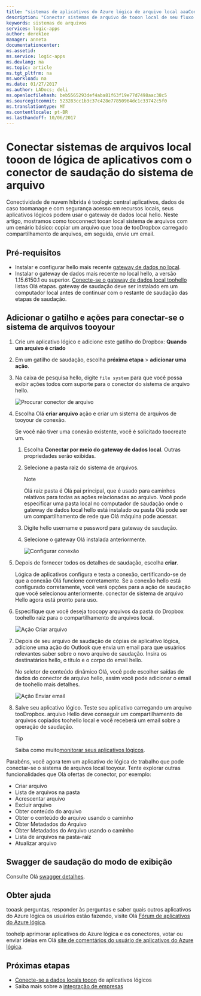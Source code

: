 ```yaml
---
title: "sistemas de aplicativos do Azure lógica de arquivo local aaaConnect tooon | Microsoft Docs"
description: "Conectar sistemas de arquivo de tooon local de seu fluxo de trabalho de aplicativo lógica por meio do gateway de dados local hello e conector de sistema de arquivos"
keywords: sistemas de arquivos
services: logic-apps
author: derek1ee
manager: anneta
documentationcenter: 
ms.assetid: 
ms.service: logic-apps
ms.devlang: na
ms.topic: article
ms.tgt_pltfrm: na
ms.workload: na
ms.date: 01/27/2017
ms.author: LADocs; deli
ms.openlocfilehash: beb5565293def4aba81f63f19e77d7498aac38c5
ms.sourcegitcommit: 523283cc1b3c37c428e77850964dc1c33742c5f0
ms.translationtype: MT
ms.contentlocale: pt-BR
ms.lasthandoff: 10/06/2017
---
```

# <a name="connect-tooon-premises-file-systems-from-logic-apps-with-hello-file-system-connector"></a>Conectar sistemas de arquivos local tooon de lógica de aplicativos com o conector de saudação do sistema de arquivo

Conectividade de nuvem híbrida é toologic central aplicativos, dados de caso toomanage e com segurança acesso em recursos locais, seus aplicativos lógicos podem usar o gateway de dados local hello. Neste artigo, mostramos como tooconnect tooan local sistema de arquivos com um cenário básico: copiar um arquivo que tooa de tooDropbox carregado compartilhamento de arquivos, em seguida, envie um email.

## <a name="prerequisites"></a>Pré-requisitos

- Instalar e configurar hello mais recente [gateway de dados no local](https://www.microsoft.com/download/details.aspx?id=53127).
- Instalar o gateway de dados mais recente no local hello, a versão 1.15.6150.1 ou superior. [Conecte-se o gateway de dados local toohello](http://aka.ms/logicapps-gateway) listas Olá etapas. gateway de saudação deve ser instalado em um computador local antes de continuar com o restante de saudação das etapas de saudação.

## <a name="add-trigger-and-actions-for-connecting-tooyour-file-system"></a>Adicionar o gatilho e ações para conectar-se o sistema de arquivos tooyour

1. Crie um aplicativo lógico e adicione este gatilho do Dropbox: **Quando um arquivo é criado** 
2. Em um gatilho de saudação, escolha **próxima etapa** > **adicionar uma ação**. 
3. Na caixa de pesquisa hello, digite `file system` para que você possa exibir ações todos com suporte para o conector do sistema de arquivo hello.

   ![Procurar conector de arquivo](media/logic-apps-using-file-connector/search-file-connector.png)

2. Escolha Olá **criar arquivo** ação e criar um sistema de arquivos de tooyour de conexão.

   Se você não tiver uma conexão existente, você é solicitado toocreate um.

   1. Escolha **Conectar por meio do gateway de dados local**. Outras propriedades serão exibidas.
   2. Selecione a pasta raiz do sistema de arquivos.
      
       > [!NOTE]
       > Olá raiz pasta é Olá pai principal, que é usado para caminhos relativos para todas as ações relacionadas ao arquivo. Você pode especificar uma pasta local no computador de saudação onde o gateway de dados local hello está instalado ou pasta Olá pode ser um compartilhamento de rede que Olá máquina pode acessar.

   3. Digite hello username e password para gateway de saudação.
   4. Selecione o gateway Olá instalada anteriormente.

       ![Configurar conexão](media/logic-apps-using-file-connector/create-file.png)

3. Depois de fornecer todos os detalhes de saudação, escolha **criar**. 

   Lógica de aplicativos configura e testa a conexão, certificando-se de que a conexão Olá funcione corretamente. 
   Se a conexão hello está configurado corretamente, você verá opções para a ação de saudação que você selecionou anteriormente. 
   conector de sistema de arquivo Hello agora está pronto para uso.

4. Especifique que você deseja toocopy arquivos da pasta do Dropbox toohello raiz para o compartilhamento de arquivos local.

   ![Ação Criar arquivo](media/logic-apps-using-file-connector/create-file-filled.png)

5. Depois de seu arquivo de saudação de cópias de aplicativo lógica, adicione uma ação do Outlook que envia um email para que usuários relevantes saber sobre o novo arquivo de saudação. Insira os destinatários hello, o título e o corpo do email hello. 

   No seletor de conteúdo dinâmico Olá, você pode escolher saídas de dados do conector de arquivo hello, assim você pode adicionar o email de toohello mais detalhes.

   ![Ação Enviar email](media/logic-apps-using-file-connector/send-email.png)

6. Salve seu aplicativo lógico. Teste seu aplicativo carregando um arquivo tooDropbox. arquivo Hello deve conseguir um compartilhamento de arquivos copiados toohello local e você receberá um email sobre a operação de saudação.

   > [!TIP] 
   > Saiba como muito[monitorar seus aplicativos lógicos](../logic-apps/logic-apps-monitor-your-logic-apps.md).

Parabéns, você agora tem um aplicativo de lógica de trabalho que pode conectar-se o sistema de arquivos local tooyour. Tente explorar outras funcionalidades que Olá ofertas de conector, por exemplo:

- Criar arquivo
- Lista de arquivos na pasta
- Acrescentar arquivo
- Excluir arquivo
- Obter conteúdo do arquivo
- Obter o conteúdo do arquivo usando o caminho
- Obter Metadados do Arquivo
- Obter Metadados do Arquivo usando o caminho
- Lista de arquivos na pasta-raiz
- Atualizar arquivo

## <a name="view-hello-swagger"></a>Swagger de saudação do modo de exibição
Consulte Olá [swagger detalhes](/connectors/fileconnector/). 

## <a name="get-help"></a>Obter ajuda

tooask perguntas, responder às perguntas e saber quais outros aplicativos do Azure lógica os usuários estão fazendo, visite Olá [Fórum de aplicativos do Azure lógica](https://social.msdn.microsoft.com/Forums/en-US/home?forum=azurelogicapps).

toohelp aprimorar aplicativos do Azure lógica e os conectores, votar ou enviar ideias em Olá [site de comentários do usuário de aplicativos do Azure lógica](http://aka.ms/logicapps-wish).

## <a name="next-steps"></a>Próximas etapas

- [Conecte-se a dados locais tooon](../logic-apps/logic-apps-gateway-connection.md) de aplicativos lógicos
- Saiba mais sobre a [integração de empresas](../logic-apps/logic-apps-enterprise-integration-overview.md)
